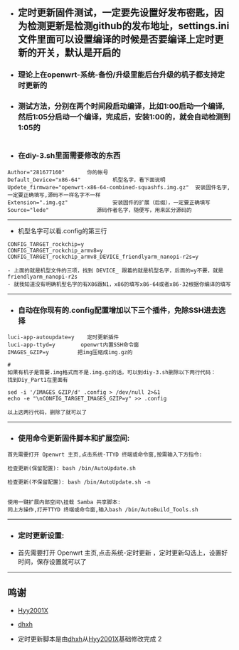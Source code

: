 - ## 定时更新固件测试，一定要先设置好发布密匙，因为检测更新是检测github的发布地址，settings.ini文件里面可以设置编译的时候是否要编译上定时更新的开关，默认是开启的

- ### 理论上在openwrt-系统-备份/升级里能后台升级的机子都支持定时更新的

- ### 测试方法，分别在两个时间段启动编译，比如1:00启动一个编译,然后1:05分启动一个编译，完成后，安装1:00的，就会自动检测到1:05的
#
- ### 在diy-3.sh里面需要修改的东西
```
Author="281677160"       你的帐号
Default_Device="x86-64"          机型名字，看下面说明
Updete_firmware="openwrt-x86-64-combined-squashfs.img.gz"  安装固件名字,一定要正确填写,源码不一样名字不一样
Extension=".img.gz"              安装固件的扩展（后缀），一定要正确填写
Source="lede"               源码作者名字，随便写，用来区分源码的

```

---
- 机型名字可以看.config的第三行
```
CONFIG_TARGET_rockchip=y
CONFIG_TARGET_rockchip_armv8=y
CONFIG_TARGET_rockchip_armv8_DEVICE_friendlyarm_nanopi-r2s=y

- 上面的就是机型文件的三项，找到 DEVICE_ 跟着的就是机型名字，后面的=y不要，就是friendlyarm_nanopi-r2s
- 就我知道没有明确机型名字的有X86跟N1，x86的填写x86-64或者x86-32根据你编译的填写
```

---

- ### 自动在你现有的.config配置增加以下三个插件，免除SSH进去选择
```
luci-app-autoupdate=y    定时更新插件
luci-app-ttyd=y        openwrt内置SSH命令窗
IMAGES_GZIP=y         把img压缩成img.gz的

#
如果有机子是需要.img格式而不是.img.gz的话，可以到diy-3.sh删除以下两行代码：
找到Diy_Part1在里面有

sed -i '/IMAGES_GZIP/d' .config > /dev/null 2>&1
echo -e "\nCONFIG_TARGET_IMAGES_GZIP=y" >> .config

以上这两行代码，删除了就可以了

```
---
- ### 使用命令更新固件脚本和扩展空间:
```
首先需要打开 Openwrt 主页,点击系统-TTYD 终端或命令窗,按需输入下方指令:

检查更新(保留配置): bash /bin/AutoUpdate.sh

检查更新(不保留配置): bash /bin/AutoUpdate.sh -n


使用一键扩展内部空间\挂载 Samba 共享脚本:
同上方操作,打开TTYD 终端或命令窗,输入bash /bin/AutoBuild_Tools.sh
```
---
- ### 定时更新设置:
- 首先需要打开 Openwrt 主页,点击系统-定时更新 ，定时更新勾选上，设置好时间，保存设置就可以了


---
## 鸣谢

   - [Hyy2001X](https://github.com/Hyy2001X/AutoBuild-Actions)

   - [dhxh](https://github.com/dhxh/Openwrt-Build)

   - 定时更新脚本是由[dhxh](https://github.com/dhxh/Openwrt-Build)从[Hyy2001X](https://github.com/Hyy2001X/AutoBuild-Actions)基础修改完成
2
